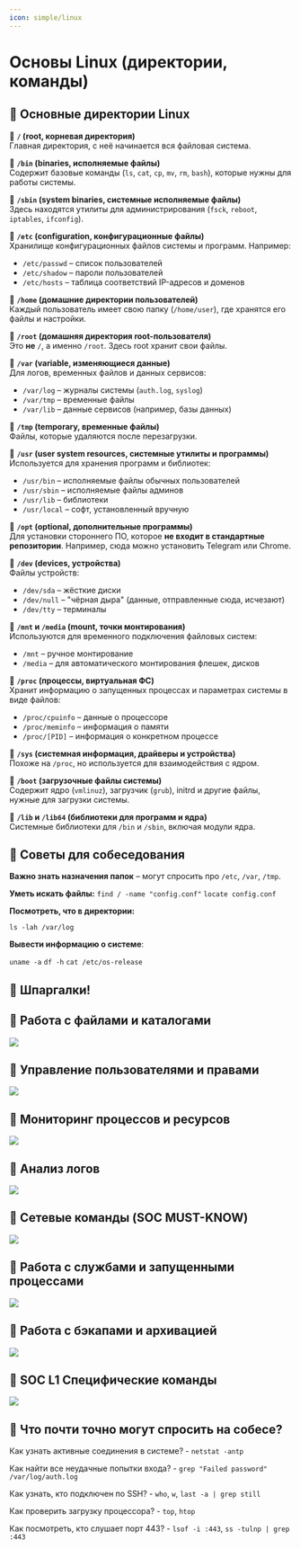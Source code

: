 ```yaml
---
icon: simple/linux
---
```

# Основы Linux (директории, команды)

## 🔹 Основные директории Linux

📍 **`/` (root, корневая директория)**  
Главная директория, с неё начинается вся файловая система.

📍 **`/bin` (binaries, исполняемые файлы)**  
Содержит базовые команды (`ls`, `cat`, `cp`, `mv`, `rm`, `bash`), которые нужны для работы системы.

📍 **`/sbin` (system binaries, системные исполняемые файлы)**  
Здесь находятся утилиты для администрирования (`fsck`, `reboot`, `iptables`, `ifconfig`).

📍 **`/etc` (configuration, конфигурационные файлы)**  
Хранилище конфигурационных файлов системы и программ. Например:

- `/etc/passwd` – список пользователей
- `/etc/shadow` – пароли пользователей
- `/etc/hosts` – таблица соответствий IP-адресов и доменов

📍 **`/home` (домашние директории пользователей)**  
Каждый пользователь имеет свою папку (`/home/user`), где хранятся его файлы и настройки.

📍 **`/root` (домашняя директория root-пользователя)**  
Это **не** `/`, а именно `/root`. Здесь root хранит свои файлы.

📍 **`/var` (variable, изменяющиеся данные)**  
Для логов, временных файлов и данных сервисов:

- `/var/log` – журналы системы (`auth.log`, `syslog`)
- `/var/tmp` – временные файлы
- `/var/lib` – данные сервисов (например, базы данных)

📍 **`/tmp` (temporary, временные файлы)**  
Файлы, которые удаляются после перезагрузки.

📍 **`/usr` (user system resources, системные утилиты и программы)**  
Используется для хранения программ и библиотек:

- `/usr/bin` – исполняемые файлы обычных пользователей
- `/usr/sbin` – исполняемые файлы админов
- `/usr/lib` – библиотеки
- `/usr/local` – софт, установленный вручную

📍 **`/opt` (optional, дополнительные программы)**  
Для установки стороннего ПО, которое **не входит в стандартные репозитории**. Например, сюда можно установить Telegram или Chrome.

📍 **`/dev` (devices, устройства)**  
Файлы устройств:

- `/dev/sda` – жёсткие диски
- `/dev/null` – "чёрная дыра" (данные, отправленные сюда, исчезают)
- `/dev/tty` – терминалы

📍 **`/mnt` и `/media` (mount, точки монтирования)**  
Используются для временного подключения файловых систем:

- `/mnt` – ручное монтирование
- `/media` – для автоматического монтирования флешек, дисков

📍 **`/proc` (процессы, виртуальная ФС)**  
Хранит информацию о запущенных процессах и параметрах системы в виде файлов:

- `/proc/cpuinfo` – данные о процессоре
- `/proc/meminfo` – информация о памяти
- `/proc/[PID]` – информация о конкретном процессе

📍 **`/sys` (системная информация, драйверы и устройства)**  
Похоже на `/proc`, но используется для взаимодействия с ядром.

📍 **`/boot` (загрузочные файлы системы)**  
Содержит ядро (`vmlinuz`), загрузчик (`grub`), initrd и другие файлы, нужные для загрузки системы.

📍 **`/lib` и `/lib64` (библиотеки для программ и ядра)**  
Системные библиотеки для `/bin` и `/sbin`, включая модули ядра.

## 🔹 Советы для собеседования

**Важно знать назначения папок** – могут спросить про `/etc`, `/var`, `/tmp`.

**Уметь искать файлы:**
`find / -name "config.conf"`
`locate config.conf`

**Посмотреть, что в директории:**

`ls -lah /var/log`

**Вывести информацию о системе**:

`uname -a`
`df -h`
`cat /etc/os-release`

## 🔹 Шпаргалки!

## 🔹 **Работа с файлами и каталогами**

![](imgs/1.png)
## 🔹 **Управление пользователями и правами**

![](imgs/2.png)
## 🔹 **Мониторинг процессов и ресурсов**

![](imgs/3.png)
## 🔹 **Анализ логов**

![](imgs/4.png)
## 🔹 **Сетевые команды (SOC MUST-KNOW)**

![](imgs/5.png)
## 🔹 **Работа с службами и запущенными процессами**

![](imgs/6.png)
## 🔹 **Работа с бэкапами и архивацией**

![](imgs/7.png)

## 🔹 **SOC L1 Специфические команды**

![](imgs/8.png)

## 🔹 Что почти точно могут спросить на собесе?

Как узнать активные соединения в системе? - `netstat -antp`

Как найти все неудачные попытки входа? - `grep "Failed password" /var/log/auth.log`

Как узнать, кто подключен по SSH? - `who`, `w`, `last -a | grep still`

Как проверить загрузку процессора? - `top`, `htop`

Как посмотреть, кто слушает порт 443? - `lsof -i :443`, `ss -tulnp | grep :443`



